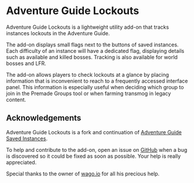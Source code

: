 # Adventure Guide Lockouts

Adventure Guide Lockouts is a lightweight utility add-on that tracks instances lockouts in the Adventure Guide.

The add-on displays small flags next to the buttons of saved instances. Each difficulty of an instance will have a dedicated flag, displaying details such as available and killed bosses. Tracking is also available for world bosses and LFR.

The add-on allows players to check lockouts at a glance by placing information that is inconvenient to reach to a frequently accessed interface panel. This information is especially useful when deciding which group to join in the Premade Groups tool or when farming transmog in legacy content.

## Acknowledgements
Adventure Guide Lockouts is a fork and continuation of [Adventure Guide Saved Instances](https://wow.curseforge.com/projects/adventure-guide-saved-instances).

To help and contribute to the add-on, open an issue on [GitHub](https://github.com/Meivyn/AdventureGuideLockouts/issues) when a bug is discovered so it could be fixed as soon as possible. Your help is really appreciated.

Special thanks to the owner of [wago.io](https://wago.io/) for all his precious help.
